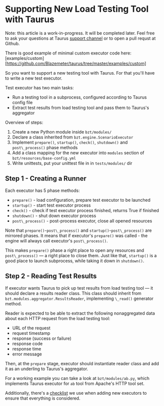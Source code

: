 # Supporting New Load Testing Tool with Taurus

Note: this article is a work-in-progress. It will be completed later.
Feel free to ask your questions at Taurus [support channel](https://groups.google.com/forum/#!forum/codename-taurus)
or to open a pull requst at Github.

There is good example of minimal custom executor code here: [examples/custom][https://github.com/Blazemeter/taurus/tree/master/examples/custom]

So you want to support a new testing tool with Taurus. For that you'll have to write a new test executor.

Test executor has two main tasks:

* Run a testing tool in a subprocess, configured according to Taurus config file
* Extract test results from load testing tool and pass them to Taurus's aggregator

Overview of steps:
1. Create a new Python module inside `bzt/modules/`
2. Declare a class inherited from `bzt.engine.ScenarioExecutor`
3. Implement `prepare()`, `startup()`, `check()`, `shutdown()` and `post\_process()` phase methods
4. Add a class mapping for the new executor into `modules` section of `bzt/resources/base-config.yml`
5. Write unittests, put your unittest file in in `tests/modules/` dir


## Step 1 - Creating a Runner

Each executor has 5 phase methods:
- `prepare()` - load configuration, prepare test executor to be launched
- `startup()` - start test executor process
- `check()` - check if test executor process finished, returns True if finished
- `shutdown()` - shut down executor process
- `post\_process()` - post-process executor, close all opened resources

Note that `prepare()`-`post\_process()` and `startup()`-`post\_process()` are mirrored phases.
It means that if executor's `prepare()` was called - the engine will always call executor's `post\_process()`.

This makes `prepare()` phase a right place to open any resources and `post\_process()` — a right place to close them.
Just like that, `startup()` is a good place to launch subprocess, while taking it down in `shutdown()`.
 

## Step 2 - Reading Test Results

If executor wants Taurus to pick up test results from load testing tool — it should declare a results reader class.
This class should inherit from `bzt.modules.aggregator.ResultsReader`, implementing `\_read()` generator method.

Reader is expected to be able to extract the following nonaggregated data about
each HTTP request from the load testing tool:

* URL of the request
* request timestamp
* response (success or failure)
* response code
* response time
* error message

Then, at the `prepare` stage, executor should instantiate reader class and add it as an underling to Taurus's aggregator.

For a working example you can take a look at `bzt/modules/ab.py`, which implements Taurus executor for `ab` tool
from Apache's HTTP tool set.


Additionally, there's a [checklist](NewExecutorChecklist.md) we use when adding new
executors to ensure that everything is considered.
